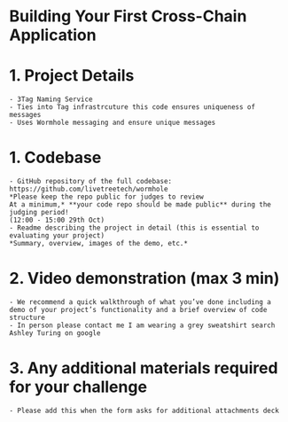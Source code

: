 # Building Your First Cross-Chain Application


# 1. **Project Details**
    - 3Tag Naming Service 
    - Ties into Tag infrastrcuture this code ensures uniqueness of messages
    - Uses Wormhole messaging and ensure unique messages
# 1. **Codebase**
    - GitHub repository of the full codebase: https://github.com/livetreetech/wormhole
    *Please keep the repo public for judges to review
    At a minimum,* **your code repo should be made public** during the judging period!
    (12:00 - 15:00 29th Oct)
    - Readme describing the project in detail (this is essential to evaluating your project)
    *Summary, overview, images of the demo, etc.*
# 2. **Video demonstration (max 3 min)**
    - We recommend a quick walkthrough of what you’ve done including a demo of your project’s functionality and a brief overview of code structure
    - In person please contact me I am wearing a grey sweatshirt search Ashley Turing on google
# 3. **Any additional materials required for your challenge**
    - Please add this when the form asks for additional attachments deck



